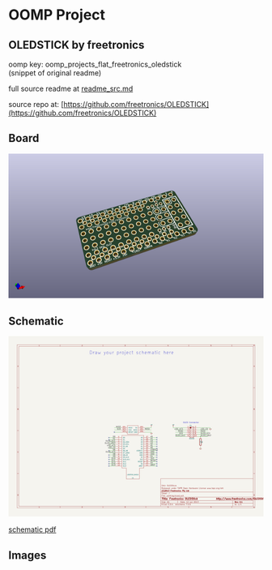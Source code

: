 # OOMP Project  
## OLEDSTICK  by freetronics  
  
oomp key: oomp_projects_flat_freetronics_oledstick  
(snippet of original readme)  
  
  
  full source readme at [readme_src.md](readme_src.md)  
  
source repo at: [https://github.com/freetronics/OLEDSTICK](https://github.com/freetronics/OLEDSTICK)  
## Board  
  
[![working_3d.png](working_3d_600.png)](working_3d.png)  
## Schematic  
  
[![working_schematic.png](working_schematic_600.png)](working_schematic.png)  
  
[schematic pdf](working_schematic.pdf)  
## Images  
